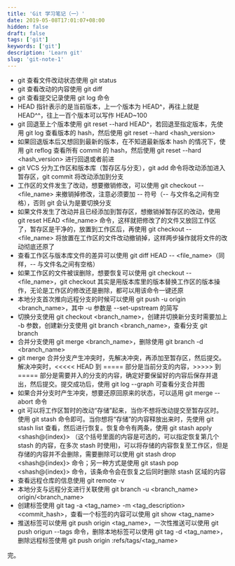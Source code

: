 ```yaml
---
title: 'Git 学习笔记（一）'
date: 2019-05-08T17:01:07+08:00
hidden: false
draft: false
tags: ['git']
keywords: ['git']
description: 'Learn git'
slug: 'git-note-1'
---
```


- git 查看文件改动状态使用 git status
- git 查看改动的内容使用 git diff
- git 查看提交记录使用 git log 命令
- HEAD 指针表示的是当前版本，上一个版本为 HEAD^，再往上就是 HEAD^^，往上一百个版本可以写作 HEAD~100
- git 回退至上个版本使用 git reset --hard HEAD^，若回退至指定版本，先使用 git log 查看版本的 hash，然后使用 git reset --hard <hash_version>
- 如果回退版本后又想回到最新的版本，在不知道最新版本 hash 的情况下，使用 git reflog 查看所有 commit 的 hash，然后使用 git reset --hard <hash_version> 进行回退或者前进
- git VCS 分为工作区和版本库（暂存区与分支），git add 命令将改动添加进入暂存区，git commit 将改动添加到分支
- 工作区的文件发生了改动，想要撤销修改，可以使用 git checkout -- <file_name> 来撤销掉修改，注意必须要加 -- 符号（-- 与文件名之间有空格），否则 git 会认为是要切换分支
- 如果文件发生了改动并且已经添加到暂存区，想撤销掉暂存区的改动，使用 git reset HEAD <file_name> 命令，这样就把修改了的文件又放回工作区了，暂存区是干净的，放置到工作区后，再使用 git checkout -- <file_name> 将放置在工作区的文件改动撤销掉，这样两步操作就将文件的改动彻底还原了
- 查看工作区与版本库文件的差异可以使用 git diff HEAD -- <file_name>（同样，-- 与文件名之间有空格）
- 如果工作区的文件被误删除，想要恢复可以使用 git checkout -- <file_name>，git checkout 其实是用版本库里的版本替换工作区的版本操作，无论是工作区的修改还是删除，都可以用该命令一键还原
- 本地分支首次推向远程分支的时候可以使用 git push -u origin <branch_name>，其中 -u 参数是 --set-upstream 的简写
- 切换分支使用 git checkout <branch_name>，创建并切换新分支时需要加上 -b 参数，创建新分支使用 git branch <branch_name>，查看分支 git branch
- 合并分支使用 git merge <branch_name>，删除使用 git branch -d <branch_name>
- git merge 合并分支产生冲突时，先解决冲突，再添加至暂存区，然后提交。解决冲突时，<<<<< HEAD 到 ===== 部分是当前分支的内容，>>>>> 到 ===== 部分是需要并入的分支的内容，确定好要保留好的内容后保存并退出，然后提交。提交成功后，使用 git log --graph 可查看分支合并图
- 如果合并分支时产生冲突，想要还原回原来的状态，可以适用 git merge --abort 命令
- git 可以将工作区暂时的改动“存储”起来，当你不想将改动提交至暂存区时。使用 git stash 命令即可。当你想将“存储”的内容释放出来时，先使用 git stash list 查看，然后进行恢复。恢复命令有两条，使用 git stash apply <shash@{index}> （这个括号里面的内容是可选的，可以指定恢复第几个 stash 的内容，在多次 stash 时使用)，可以将存储的内容恢复至工作区，但是存储的内容并不会删除，需要删除可以使用 git stash drop <shash@{index}> 命令；另一种方式是使用 git stash pop <shash@{index}> 命令，该条命令会在恢复之后同时删除 stash 区域的内容
- 查看远程仓库的信息使用 git remote -v
- 本地分支与远程分支进行关联使用 git branch -u <branch_name> origin/<branch_name>
- 创建标签使用 git tag -a <tag_name> -m <tag_description> <commit_hash>，查看一个标签的内容可以使用 git show <tag_name>
- 推送标签可以使用 git push origin <tag_name>，一次性推送可以使用 git push origun --tags 命令，删除本地标签可以使用 git tag -d <tag_name>，删除远程标签使用 git push origin :refs/tags/<tag_name>

完。
